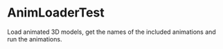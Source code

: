 # AnimLoaderTest #

Load animated 3D models, get the names of the included animations and run the animations.

